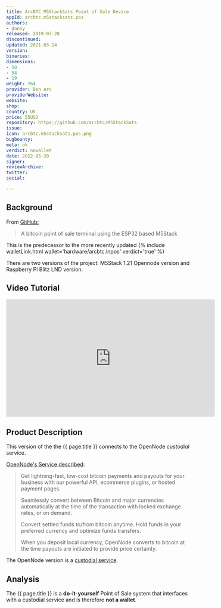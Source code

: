 ```yaml
---
title: ArcBTC M5StackSats Point of Sale Device
appId: arcbtc.m5stacksats.pos
authors:
- danny
released: 2019-07-28
discontinued: 
updated: 2021-03-14
version: 
binaries: 
dimensions:
- 58
- 54
- 19
weight: 264
provider: Ben Arc
providerWebsite: 
website: 
shop: 
country: UK
price: 55USD
repository: https://github.com/arcbtc/M5StackSats
issue: 
icon: arcbtc.m5stacksats.pos.png
bugbounty: 
meta: ok
verdict: nowallet
date: 2022-05-20
signer: 
reviewArchive: 
twitter: 
social: 

---
```


## Background 

From [GitHub:](https://github.com/arcbtc/M5StackSats)

> A bitcoin point of sale terminal using the ESP32 based M5Stack

This is the predecessor to the more recently updated {% include walletLink.html wallet='hardware/arcbtc.lnpos' verdict='true' %}

There are two versions of the project: M5Stack 1.21 Opennode version and Raspberry Pi Blitz LND version.  

## Video Tutorial 

<iframe width="560" height="315" src="https://www.youtube.com/embed/o4jqUbmypRQ" title="YouTube video player" frameborder="0" allow="accelerometer; autoplay; clipboard-write; encrypted-media; gyroscope; picture-in-picture" allowfullscreen></iframe>

## Product Description 

This version of the the {{ page.title }} connects to the OpenNode *custodial* service. 

[OpenNode's Service described](https://www.opennode.com/): 

> Get lightning-fast, low-cost bitcoin payments and payouts for your business with our powerful API, ecommerce plugins, or hosted payment pages.
>
> Seamlessly convert between Bitcoin and major currencies
automatically at the time of the transaction with locked
exchange rates, or on demand.
> 
> Convert settled funds to/from bitcoin anytime. Hold funds in your preferred currency and optimize funds transfers.
> 
> When you deposit local currency, OpenNode converts to bitcoin at the time payouts are initiated to provide price certainty.

The OpenNode version is a [custodial service](https://youtu.be/o4jqUbmypRQ?t=319).

## Analysis 

The {{ page.title }} is a **do-it-yourself** Point of Sale system that interfaces with a custodial service and is therefore **not a wallet**. 

